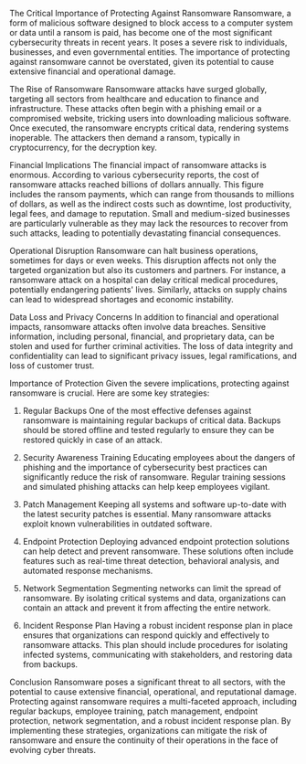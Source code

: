 The Critical Importance of Protecting Against Ransomware
Ransomware, a form of malicious software designed to block access to a computer system or data until a ransom is paid, has become one of the most significant cybersecurity threats in recent years. It poses a severe risk to individuals, businesses, and even governmental entities. The importance of protecting against ransomware cannot be overstated, given its potential to cause extensive financial and operational damage.

The Rise of Ransomware
Ransomware attacks have surged globally, targeting all sectors from healthcare and education to finance and infrastructure. These attacks often begin with a phishing email or a compromised website, tricking users into downloading malicious software. Once executed, the ransomware encrypts critical data, rendering systems inoperable. The attackers then demand a ransom, typically in cryptocurrency, for the decryption key.

Financial Implications
The financial impact of ransomware attacks is enormous. According to various cybersecurity reports, the cost of ransomware attacks reached billions of dollars annually. This figure includes the ransom payments, which can range from thousands to millions of dollars, as well as the indirect costs such as downtime, lost productivity, legal fees, and damage to reputation. Small and medium-sized businesses are particularly vulnerable as they may lack the resources to recover from such attacks, leading to potentially devastating financial consequences.

Operational Disruption
Ransomware can halt business operations, sometimes for days or even weeks. This disruption affects not only the targeted organization but also its customers and partners. For instance, a ransomware attack on a hospital can delay critical medical procedures, potentially endangering patients' lives. Similarly, attacks on supply chains can lead to widespread shortages and economic instability.

Data Loss and Privacy Concerns
In addition to financial and operational impacts, ransomware attacks often involve data breaches. Sensitive information, including personal, financial, and proprietary data, can be stolen and used for further criminal activities. The loss of data integrity and confidentiality can lead to significant privacy issues, legal ramifications, and loss of customer trust.

Importance of Protection
Given the severe implications, protecting against ransomware is crucial. Here are some key strategies:

1. Regular Backups
One of the most effective defenses against ransomware is maintaining regular backups of critical data. Backups should be stored offline and tested regularly to ensure they can be restored quickly in case of an attack.

2. Security Awareness Training
Educating employees about the dangers of phishing and the importance of cybersecurity best practices can significantly reduce the risk of ransomware. Regular training sessions and simulated phishing attacks can help keep employees vigilant.

3. Patch Management
Keeping all systems and software up-to-date with the latest security patches is essential. Many ransomware attacks exploit known vulnerabilities in outdated software.

4. Endpoint Protection
Deploying advanced endpoint protection solutions can help detect and prevent ransomware. These solutions often include features such as real-time threat detection, behavioral analysis, and automated response mechanisms.

5. Network Segmentation
Segmenting networks can limit the spread of ransomware. By isolating critical systems and data, organizations can contain an attack and prevent it from affecting the entire network.

6. Incident Response Plan
Having a robust incident response plan in place ensures that organizations can respond quickly and effectively to ransomware attacks. This plan should include procedures for isolating infected systems, communicating with stakeholders, and restoring data from backups.

Conclusion
Ransomware poses a significant threat to all sectors, with the potential to cause extensive financial, operational, and reputational damage. Protecting against ransomware requires a multi-faceted approach, including regular backups, employee training, patch management, endpoint protection, network segmentation, and a robust incident response plan. By implementing these strategies, organizations can mitigate the risk of ransomware and ensure the continuity of their operations in the face of evolving cyber threats.
